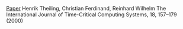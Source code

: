 [Paper](https://link.springer.com/article/10.1023/A:1008141130870)
Henrik Theiling, Christian Ferdinand, Reinhard Wilhelm
The International Journal of Time-Critical Computing Systems, 18, 157–179 (2000)
